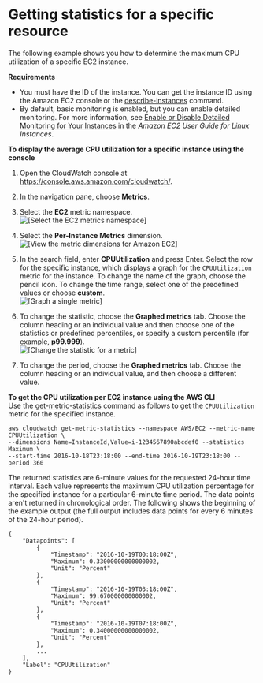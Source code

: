 # Getting statistics for a specific resource<a name="US_SingleMetricPerInstance"></a>

The following example shows you how to determine the maximum CPU utilization of a specific EC2 instance\.

**Requirements**
+ You must have the ID of the instance\. You can get the instance ID using the Amazon EC2 console or the [describe\-instances](https://docs.aws.amazon.com/cli/latest/reference/ec2/describe-instances.html) command\.
+ By default, basic monitoring is enabled, but you can enable detailed monitoring\. For more information, see [Enable or Disable Detailed Monitoring for Your Instances](https://docs.aws.amazon.com/AWSEC2/latest/UserGuide/using-cloudwatch-new.html) in the *Amazon EC2 User Guide for Linux Instances*\.

**To display the average CPU utilization for a specific instance using the console**

1. Open the CloudWatch console at [https://console\.aws\.amazon\.com/cloudwatch/](https://console.aws.amazon.com/cloudwatch/)\.

1. In the navigation pane, choose **Metrics**\.

1. Select the **EC2** metric namespace\.  
![\[Select the EC2 metrics namespace\]](http://docs.aws.amazon.com/AmazonCloudWatch/latest/monitoring/images/metric_view_categories.png)

1. Select the **Per\-Instance Metrics** dimension\.  
![\[View the metric dimensions for Amazon EC2\]](http://docs.aws.amazon.com/AmazonCloudWatch/latest/monitoring/images/metric_view_metric_category.png)

1. In the search field, enter **CPUUtilization** and press Enter\. Select the row for the specific instance, which displays a graph for the `CPUUtilization` metric for the instance\. To change the name of the graph, choose the pencil icon\. To change the time range, select one of the predefined values or choose **custom**\.  
![\[Graph a single metric\]](http://docs.aws.amazon.com/AmazonCloudWatch/latest/monitoring/images/metric_statistics_ec2_instance.png)

1. To change the statistic, choose the **Graphed metrics** tab\. Choose the column heading or an individual value and then choose one of the statistics or predefined percentiles, or specify a custom percentile \(for example, **p99\.999**\)\.  
![\[Change the statistic for a metric\]](http://docs.aws.amazon.com/AmazonCloudWatch/latest/monitoring/images/metric_statistics_ec2_instance_statistic_period.png)

1. To change the period, choose the **Graphed metrics** tab\. Choose the column heading or an individual value, and then choose a different value\.

**To get the CPU utilization per EC2 instance using the AWS CLI**  
Use the [get\-metric\-statistics](https://docs.aws.amazon.com/cli/latest/reference/cloudwatch/get-metric-statistics.html) command as follows to get the `CPUUtilization` metric for the specified instance\.

```
aws cloudwatch get-metric-statistics --namespace AWS/EC2 --metric-name CPUUtilization \
--dimensions Name=InstanceId,Value=i-1234567890abcdef0 --statistics Maximum \
--start-time 2016-10-18T23:18:00 --end-time 2016-10-19T23:18:00 --period 360
```

The returned statistics are 6\-minute values for the requested 24\-hour time interval\. Each value represents the maximum CPU utilization percentage for the specified instance for a particular 6\-minute time period\. The data points aren't returned in chronological order\. The following shows the beginning of the example output \(the full output includes data points for every 6 minutes of the 24\-hour period\)\.

```
{
    "Datapoints": [
        {
            "Timestamp": "2016-10-19T00:18:00Z", 
            "Maximum": 0.33000000000000002, 
            "Unit": "Percent"
        }, 
        {
            "Timestamp": "2016-10-19T03:18:00Z", 
            "Maximum": 99.670000000000002, 
            "Unit": "Percent"
        }, 
        {
            "Timestamp": "2016-10-19T07:18:00Z", 
            "Maximum": 0.34000000000000002, 
            "Unit": "Percent"
        }, 
        ...
    ], 
    "Label": "CPUUtilization"
}
```